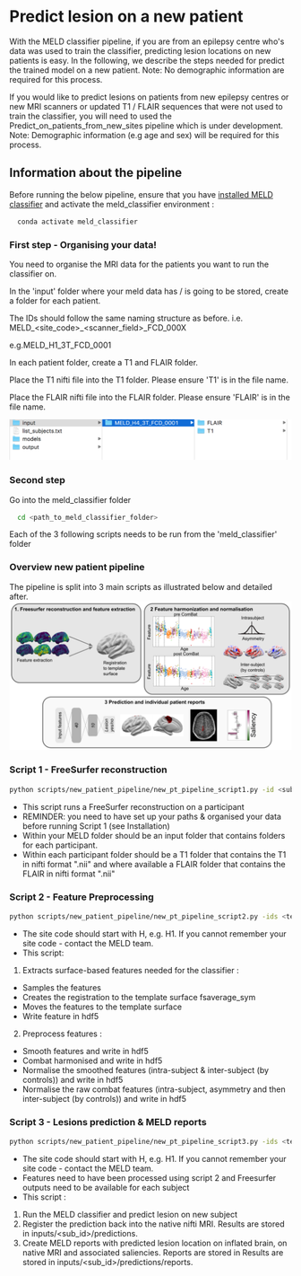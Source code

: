 # Predict lesion on a new patient 

With the MELD classifier pipeline, if you are from an epilepsy centre who's data was used to train the classifier, predicting lesion locations on new patients is easy. In the following, we describe the steps needed for predict the trained model on a new patient. 
Note: No demographic information are required for this process.

If you would like to predict lesions on patients from new epilepsy centres or new MRI scanners or updated T1 / FLAIR sequences that were not used to train the classifier, you will need to used the Predict_on_patients_from_new_sites pipeline which is under development.
Note: Demographic information (e.g age and sex) will be required for this process.

## Information about the pipeline
Before running the below pipeline, ensure that you have [installed MELD classifier](README.md#installation) and activate the meld_classifier environment : 
```bash
  conda activate meld_classifier
```

### First step - Organising your data!
You need to organise the MRI data for the patients you want to run the classifier on.

In the 'input' folder where your meld data has / is going to be stored, create a folder for each patient. 

The IDs should follow the same naming structure as before. i.e. MELD\_<site\_code>\_<scanner\_field>\_FCD\_000X

e.g.MELD\_H1\_3T\_FCD\_0001 

In each patient folder, create a T1 and FLAIR folder.

Place the T1 nifti file into the T1 folder. Please ensure 'T1' is in the file name.

Place the FLAIR nifti file into the FLAIR folder. Please ensure 'FLAIR' is in the file name.

![example](example_folder_structure.png)

### Second step
Go into the meld_classifier folder 
```bash
  cd <path_to_meld_classifier_folder>
```
Each of the 3 following scripts needs to be run from the 'meld_classifier' folder

### Overview new patient pipeline
The pipeline is split into 3 main scripts as illustrated below and detailed after.
![pipeline_fig](tutorial_pipeline_fig.png)


### Script 1 - FreeSurfer reconstruction
```bash
python scripts/new_patient_pipeline/new_pt_pipeline_script1.py -id <sub_id>
```
- This script runs a FreeSurfer reconstruction on a participant
- REMINDER: you need to have set up your paths & organised your data before running Script 1 (see Installation)
- Within your  MELD folder should be an input folder that contains folders for each participant. 
- Within each participant folder should be a T1 folder that contains the T1 in nifti format ".nii" and where available a FLAIR folder that contains the FLAIR in nifti format ".nii"

### Script 2 - Feature Preprocessing
```bash
python scripts/new_patient_pipeline/new_pt_pipeline_script2.py -ids <text_file_with_subjects_ids> -site <site_code>
```
- The site code should start with H, e.g. H1. If you cannot remember your site code - contact the MELD team.
- This script:
1. Extracts surface-based features needed for the classifier :
* Samples the features
* Creates the registration to the template surface fsaverage_sym
* Moves the features to the template surface
* Write feature in hdf5
2. Preprocess features : 
* Smooth features and write in hdf5
* Combat harmonised and write in hdf5
* Normalise the smoothed features (intra-subject & inter-subject (by controls)) and write in hdf5
* Normalise the raw combat features (intra-subject, asymmetry and then inter-subject (by controls)) and write in hdf5

### Script 3 - Lesions prediction & MELD reports
```bash
python scripts/new_patient_pipeline/new_pt_pipeline_script3.py -ids <text_file_with_subjects_ids> -site <site_code>
```
- The site code should start with H, e.g. H1. If you cannot remember your site code - contact the MELD team.
- Features need to have been processed using script 2 and Freesurfer outputs need to be available for each subject
- This script : 
1. Run the MELD classifier and predict lesion on new subject
2. Register the prediction back into the native nifti MRI. Results are stored in inputs/<sub_id>/predictions.
3. Create MELD reports with predicted lesion location on inflated brain, on native MRI and associated saliencies. Reports are stored in Results are stored in inputs/<sub_id>/predictions/reports.

